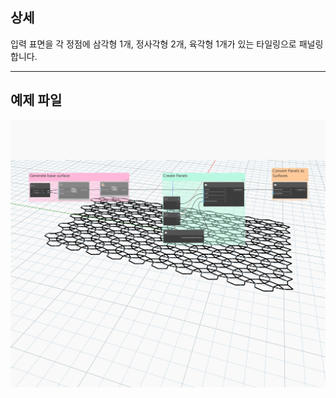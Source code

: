 ## 상세
입력 표면을 각 정점에 삼각형 1개, 정사각형 2개, 육각형 1개가 있는 타일링으로 패널링합니다.
___
## 예제 파일

![ByRhombiTriHexagonals](./Autodesk.DesignScript.Geometry.PanelSurface.ByRhombiTriHexagonals_img.jpg)
